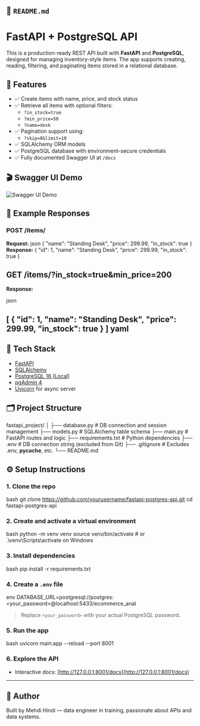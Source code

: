 ## 📄 `README.md`


# FastAPI + PostgreSQL API

This is a production-ready REST API built with **FastAPI** and **PostgreSQL**, designed for managing inventory-style items. The app supports creating, reading, filtering, and paginating items stored in a relational database.

## 🚀 Features

- ✅ Create items with name, price, and stock status
- ✅ Retrieve all items with optional filters:
  - `?in_stock=true`
  - `?min_price=50`
  - `?name=desk`
- ✅ Pagination support using:
  - `?skip=0&limit=10`
- ✅ SQLAlchemy ORM models
- ✅ PostgreSQL database with environment-secure credentials
- ✅ Fully documented Swagger UI at `/docs`

## 🎬 Swagger UI Demo

![Swagger UI Demo](https://github.com/user-attachments/assets/f17d52ed-9e8e-4547-870c-82604d29ca55)

## 📄 Example Responses

### POST /items/
**Request:**
json
{
  "name": "Standing Desk",
  "price": 299.99,
  "in_stock": true
}
**Response:**
{
  "id": 1,
  "name": "Standing Desk",
  "price": 299.99,
  "in_stock": true
}
## GET /items/?in_stock=true&min_price=200
**Response:**

json

[
  {
    "id": 1,
    "name": "Standing Desk",
    "price": 299.99,
    "in_stock": true
  }
]
yaml
---


## 🧱 Tech Stack

- [FastAPI](https://fastapi.tiangolo.com/)
- [SQLAlchemy](https://www.sqlalchemy.org/)
- [PostgreSQL 16 (Local)](https://www.postgresql.org/)
- [pgAdmin 4](https://www.pgadmin.org/)
- [Uvicorn](https://www.uvicorn.org/) for async server

## 🗂️ Project Structure



fastapi\_project/
│
├── database.py        # DB connection and session management
├── models.py          # SQLAlchemy table schema
├── main.py            # FastAPI routes and logic
├── requirements.txt   # Python dependencies
├── .env               # DB connection string (excluded from Git)
├── .gitignore         # Excludes .env, **pycache**, etc.
└── README.md


## ⚙️ Setup Instructions

### 1. Clone the repo

bash
git clone https://github.com/yourusername/fastapi-postgres-api.git
cd fastapi-postgres-api


### 2. Create and activate a virtual environment

bash
python -m venv venv
source venv/bin/activate  # or .\venv\Scripts\activate on Windows


### 3. Install dependencies

bash
pip install -r requirements.txt


### 4. Create a `.env` file

env
DATABASE_URL=postgresql://postgres:<your_password>@localhost:5433/ecommerce_anal


> Replace `<your_password>` with your actual PostgreSQL password.

### 5. Run the app

bash
uvicorn main:app --reload --port 8001


### 6. Explore the API

* Interactive docs: [http://127.0.0.1:8001/docs](http://127.0.0.1:8001/docs)

---

## 🙌 Author

Built by Mehdi Hindi — data engineer in training, passionate about APIs and data systems.


